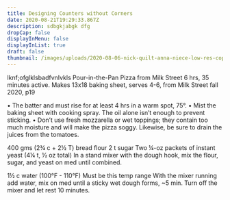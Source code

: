 ```yaml
---
title: Designing Counters without Corners
date: 2020-08-21T19:29:33.867Z
description: sdbgkjabgk dfg
dropCap: false
displayInMenu: false
displayInList: true
draft: false
thumbnail: /images/uploads/2020-08-06-nick-quilt-anna-niece-low-res-copy.jpg
---
```

lknf;ofglklsbadfvnIvkls Pour-in-the-Pan Pizza from Milk Street 
6 hrs, 35 minutes active. Makes 13x18 baking sheet, serves 4-6, from Milk Street fall 2020, p19

•	The batter and must rise for at least 4 hrs in a warm spot, 75°.
•	Mist the baking sheet with cooking spray. The oil alone isn’t enough to prevent sticking. 
•	Don’t use fresh mozzarella or wet toppings; they contain too much moisture and will make the pizza soggy. Likewise, be sure to drain the juices from the tomatoes.

400 gms (2¾ c + 2½ T) bread flour
2 t sugar
Two ¼-oz packets of instant yeast (4¼ t, ½ oz total) 
In a stand mixer with the dough hook, mix the flour, sugar, and yeast on med until combined. 

1½ c water (100°F - 110°F) Must be this temp range
With the mixer running add water, mix on med until a sticky wet dough forms, ~5 min.
Turn off the mixer and let rest 10 minutes.